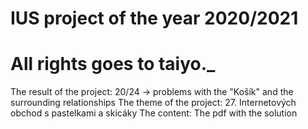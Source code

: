 # IUS project of the year 2020/2021
# All rights goes to taiyo._

The result of the project: 20/24 -> problems with the "Košík" and the surrounding relationships 
The theme of the project: 27. Internetových obchod s pastelkami a skicáky
The content: The pdf with the solution 
